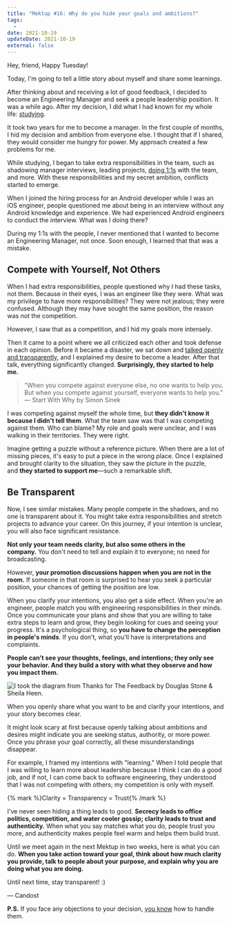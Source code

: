 ```yaml
---
title: "Mektup #16: Why do you hide your goals and ambitions?"
tags:
  -
date: 2021-10-19
updateDate: 2021-10-19
external: false
---
```


Hey, friend, Happy Tuesday!

Today, I'm going to tell a little story about myself and share some learnings.

After thinking about and receiving a lot of good feedback, I decided to become an Engineering Manager and seek a people leadership position. It was a while ago. After my decision, I did what I had known for my whole life: [studying](/studying-and-learning-leadership/).

It took two years for me to become a manager. In the first couple of months, I hid my decision and ambition from everyone else. I thought that if I shared, they would consider me hungry for power. My approach created a few problems for me.

While studying, I began to take extra responsibilities in the team, such as shadowing manager interviews, leading projects, [doing 1:1s](/effective-1-1-meetings-one-on-one-meeting-template/) with the team, and more. With these responsibilities and my secret ambition, conflicts started to emerge.

When I joined the hiring process for an Android developer while I was an iOS engineer, people questioned me about being in an interview without any Android knowledge and experience. We had experienced Android engineers to conduct the interview. What was I doing there?

During my 1:1s with the people, I never mentioned that I wanted to become an Engineering Manager, not once. Soon enough, I learned that that was a mistake.

## Compete with Yourself, Not Others

When I had extra responsibilities, people questioned why I had these tasks, not them. Because in their eyes, I was an engineer like they were. What was my privilege to have more responsibilities? They were not jealous; they were confused. Although they may have sought the same position, the reason was _not_ the competition.

However, I saw that as a competition, and I hid my goals more intensely.

Then it came to a point where we all criticized each other and took defense in each opinion. Before it became a disaster, we sat down and [talked openly and transparently](/explicit-disagreement-is-better-than-implicit-misunderstanding/), and I explained my desire to become a leader. After that talk, everything significantly changed. **Surprisingly, they started to help me.**

> "When you compete against everyone else, no one wants to help you. But when you compete against yourself, everyone wants to help you." — Start With Why by Simon Sinek

I was competing against myself the whole time, but **they didn't know it because I didn't tell them**. What the team saw was that I was competing against them. Who can blame? My role and goals were unclear, and I was walking in their territories. They were right.

Imagine getting a puzzle without a reference picture. When there are a lot of missing pieces, it's easy to put a piece in the wrong place. Once I explained and brought clarity to the situation, they saw the picture in the puzzle, and **they started to support me**—such a remarkable shift.

## Be Transparent

Now, I see similar mistakes. Many people compete in the shadows, and no one is transparent about it. You might take extra responsibilities and stretch projects to advance your career. On this journey, if your intention is unclear, you will also face significant resistance.

**Not only your team needs clarity, but also some others in the company.** You don't need to tell and explain it to everyone; no need for broadcasting.

However, **your promotion discussions happen when you are not in the room.** If someone in that room is surprised to hear you seek a particular position, your chances of getting the position are low.

When you clarify your intentions, you also get a side effect. When you're an engineer, people match you with engineering responsibilities in their minds. Once you communicate your plans and show that you are willing to take extra steps to learn and grow, they begin looking for cues and seeing your progress. It's a psychological thing, so **you have to change the perception in people's minds**. If you don't, what you'll have is interpretations and complaints.

**People can't see your thoughts, feelings, and intentions; they only see your behavior. And they build a story with what they observe and how you impact them.**

![I took the diagram from Thanks for The Feedback by Douglas Stone & Sheila Heen.](/images/content/newsletter/perspective-diagram.png)

When you openly share what you want to be and clarify your intentions, and your story becomes clear.

It might look scary at first because openly talking about ambitions and desires might indicate you are seeking status, authority, or more power. Once you phrase your goal correctly, all these misunderstandings disappear.

For example, I framed my intentions with "learning." When I told people that I was willing to learn more about leadership because I think I can do a good job, and if not, I can come back to software engineering, they understood that I was not competing with others; my competition is only with myself.

{% mark %}Clarity = Transparency = Trust{% /mark %}

I've never seen hiding a thing leads to good. **Secrecy leads to office politics, competition, and water cooler gossip; clarity leads to trust and authenticity.** When what you say matches what you do, people trust you more, and authenticity makes people feel warm and helps them build trust.

Until we meet again in the next Mektup in two weeks, here is what you can do. **When you take action toward your goal, think about how much clarity you provide, talk to people about your purpose, and explain why you are doing what you are doing.**

Until next time, stay transparent! :)

— Candost

**P.S.** If you face any objections to your decision, [you know](/how-to-handle-and-overcome-objections-to-your-proposal-at-work/) how to handle them.​
